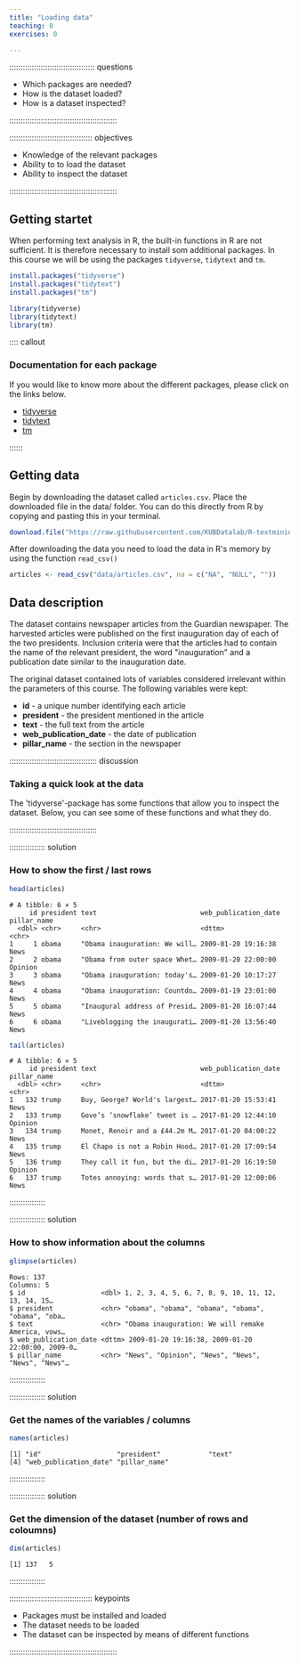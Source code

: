 ```yaml
---
title: "Loading data"
teaching: 0
exercises: 0

---
```


:::::::::::::::::::::::::::::::::::::: questions 


- Which packages are needed?
- How is the dataset loaded?
- How is a dataset inspected?

::::::::::::::::::::::::::::::::::::::::::::::::

::::::::::::::::::::::::::::::::::::: objectives

- Knowledge of the relevant packages
- Ability to to load the dataset
- Ability to inspect the dataset

::::::::::::::::::::::::::::::::::::::::::::::::




## Getting startet
When performing text analysis in R, the built-in functions in R are not sufficient. It is therefore necessary to install som additional packages. In this course we will be using the packages `tidyverse`, `tidytext` and `tm`.





``` r
install.packages("tidyverse")
install.packages("tidytext")
install.packages("tm")

library(tidyverse)
library(tidytext)
library(tm)
```


:::: callout
### Documentation for each package
If you would like to know more about the different packages, please click on the links below.

* [tidyverse](https://www.tidyverse.org/packages/)
* [tidytext](https://cran.r-project.org/web/packages/tidytext/vignettes/tidytext.html)
* [tm](https://cran.r-project.org/web/packages/tm/tm.pdf)

::::::

## Getting data
Begin by downloading the dataset called `articles.csv`. Place the downloaded file in the data/ folder. You can do this directly from R by copying and pasting this in your terminal.


``` r
download.file("https://raw.githubusercontent.com/KUBDatalab/R-textmining_new/main/episodes/data/articles.csv", "data/articles.csv", mode = "wb")
```

After downloading the data you need to load the data in R's memory by using the function `read_csv()`


``` r
articles <- read_csv("data/articles.csv", na = c("NA", "NULL", ""))
```

## Data description
The dataset contains newspaper articles from the Guardian newspaper. The harvested articles were published on the first inauguration day of each of the two presidents. Inclusion criteria were that the articles had to contain the name of the relevant president, the word "inauguration" and a publication date similar to the inauguration date.

The original dataset contained lots of variables considered irrelevant within the parameters of this course. The following variables were kept:

* __id__ - a unique number identifying each article
* __president__ - the president mentioned in the article
* __text__ - the full text from the article
* __web_publication_date__ - the date of publication
* __pillar_name__ - the section in the newspaper

::::::::::::::::::::::::::::::::::::::: discussion

### Taking a quick look at the data
The 'tidyverse'-package has some functions that allow you to inspect the dataset. Below, you can see some of these functions and what they do.

:::::::::::::::::::::::::::::::::::::::

:::::::::::::::: solution

### How to show the first / last rows


``` r
head(articles)
```

``` output
# A tibble: 6 × 5
     id president text                          web_publication_date pillar_name
  <dbl> <chr>     <chr>                         <dttm>               <chr>      
1     1 obama     "Obama inauguration: We will… 2009-01-20 19:16:38  News       
2     2 obama     "Obama from outer space Whet… 2009-01-20 22:00:00  Opinion    
3     3 obama     "Obama inauguration: today's… 2009-01-20 10:17:27  News       
4     4 obama     "Obama inauguration: Countdo… 2009-01-19 23:01:00  News       
5     5 obama     "Inaugural address of Presid… 2009-01-20 16:07:44  News       
6     6 obama     "Liveblogging the inaugurati… 2009-01-20 13:56:40  News       
```

``` r
tail(articles)
```

``` output
# A tibble: 6 × 5
     id president text                          web_publication_date pillar_name
  <dbl> <chr>     <chr>                         <dttm>               <chr>      
1   132 trump     Buy, George? World's largest… 2017-01-20 15:53:41  News       
2   133 trump     Gove’s ‘snowflake’ tweet is … 2017-01-20 12:44:10  Opinion    
3   134 trump     Monet, Renoir and a £44.2m M… 2017-01-20 04:00:22  News       
4   135 trump     El Chapo is not a Robin Hood… 2017-01-20 17:09:54  News       
5   136 trump     They call it fun, but the di… 2017-01-20 16:19:50  Opinion    
6   137 trump     Totes annoying: words that s… 2017-01-20 12:00:06  News       
```


:::::::::::::::: 

:::::::::::::::: solution
### How to show information about the columns


``` r
glimpse(articles)
```

``` output
Rows: 137
Columns: 5
$ id                   <dbl> 1, 2, 3, 4, 5, 6, 7, 8, 9, 10, 11, 12, 13, 14, 15…
$ president            <chr> "obama", "obama", "obama", "obama", "obama", "oba…
$ text                 <chr> "Obama inauguration: We will remake America, vows…
$ web_publication_date <dttm> 2009-01-20 19:16:38, 2009-01-20 22:00:00, 2009-0…
$ pillar_name          <chr> "News", "Opinion", "News", "News", "News", "News"…
```
::::::::::::::::

:::::::::::::::: solution
### Get the names of the variables / columns

``` r
names(articles)
```

``` output
[1] "id"                   "president"            "text"                
[4] "web_publication_date" "pillar_name"         
```
 
:::::::::::::::: 

:::::::::::::::: solution
### Get the dimension of the dataset (number of rows and coloumns)


``` r
dim(articles)
```

``` output
[1] 137   5
```

::::::::::::::::


::::::::::::::::::::::::::::::::::::: keypoints 

- Packages must be installed and loaded
- The dataset needs to be loaded
- The dataset can be inspected by means of different functions

::::::::::::::::::::::::::::::::::::::::::::::::

